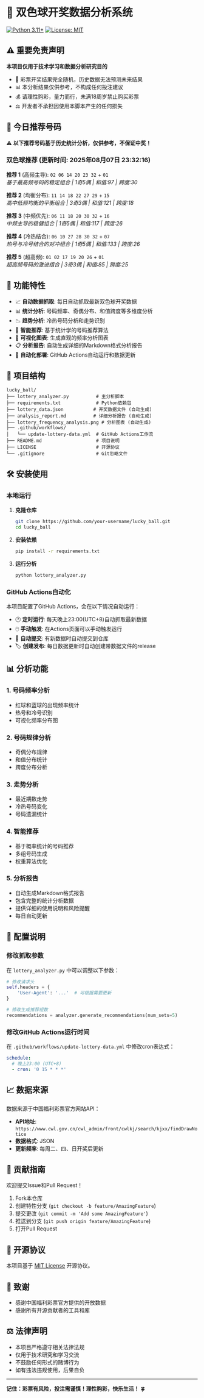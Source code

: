 # 🎯 双色球开奖数据分析系统

[![Python 3.11+](https://img.shields.io/badge/python-3.11+-blue.svg)](https://www.python.org/downloads/)
[![License: MIT](https://img.shields.io/badge/License-MIT-yellow.svg)](https://opensource.org/licenses/MIT)

## ⚠️ 重要免责声明

**本项目仅用于技术学习和数据分析研究目的**

- 🎲 彩票开奖结果完全随机，历史数据无法预测未来结果
- 📊 本分析结果仅供参考，不构成任何投注建议
- 💰 请理性购彩，量力而行，未满18周岁禁止购买彩票
- ⚖️ 开发者不承担因使用本脚本产生的任何损失

## 🎯 今日推荐号码

**⚠️ 以下推荐号码基于历史统计分析，仅供参考，不保证中奖！**

### 双色球推荐 (更新时间: 2025年08月07日 23:32:16)

**推荐 1** (高频主导): `02 06 14 20 23 32` + `01`  
*基于最高频号码的稳定组合 | 1奇5偶 | 和值:97 | 跨度:30*

**推荐 2** (均衡分布): `11 14 18 22 27 29` + `15`  
*高中低频均衡的平衡组合 | 3奇3偶 | 和值:121 | 跨度:18*

**推荐 3** (中频优先): `06 11 18 20 30 32` + `16`  
*中频主导的稳健组合 | 1奇5偶 | 和值:117 | 跨度:26*

**推荐 4** (冷热结合): `06 10 27 28 30 32` + `07`  
*热号与冷号结合的对冲组合 | 1奇5偶 | 和值:133 | 跨度:26*

**推荐 5** (超高频): `01 02 17 19 20 26` + `01`  
*超高频号码的激进组合 | 3奇3偶 | 和值:85 | 跨度:25*
## 🚀 功能特性

- 📈 **自动数据抓取**: 每日自动抓取最新双色球开奖数据
- 📊 **统计分析**: 号码频率、奇偶分布、和值跨度等多维度分析
- 📉 **趋势分析**: 冷热号码分析和走势识别
- 🎯 **智能推荐**: 基于统计学的号码推荐算法
- 📱 **可视化图表**: 生成直观的频率分析图表
- 📋 **分析报告**: 自动生成详细的Markdown格式分析报告
- 🤖 **自动化部署**: GitHub Actions自动运行和数据更新

## 📁 项目结构

```
lucky_ball/
├── lottery_analyzer.py          # 主分析脚本
├── requirements.txt             # Python依赖包
├── lottery_data.json           # 开奖数据文件 (自动生成)
├── analysis_report.md          # 详细分析报告 (自动生成)
├── lottery_frequency_analysis.png # 分析图表 (自动生成)
├── .github/workflows/
│   └── update-lottery-data.yml  # GitHub Actions工作流
├── README.md                    # 项目说明
├── LICENSE                      # 开源协议
└── .gitignore                   # Git忽略文件
```

## 🛠️ 安装使用

### 本地运行

1. **克隆仓库**

   ```bash
   git clone https://github.com/your-username/lucky_ball.git
   cd lucky_ball
   ```
2. **安装依赖**

   ```bash
   pip install -r requirements.txt
   ```
3. **运行分析**

   ```bash
   python lottery_analyzer.py
   ```

### GitHub Actions自动化

本项目配置了GitHub Actions，会在以下情况自动运行：

- 🕐 **定时运行**: 每天晚上23:00(UTC+8)自动抓取最新数据
- 🖱️ **手动触发**: 在Actions页面可以手动触发运行
- 📝 **自动提交**: 有新数据时自动提交到仓库
- 🏷️ **创建发布**: 每日数据更新时自动创建带数据文件的release

## 📊 分析功能

### 1. 号码频率分析

- 红球和蓝球的出现频率统计
- 热号和冷号识别
- 可视化频率分布图

### 2. 号码规律分析

- 奇偶分布规律
- 和值分布统计
- 跨度分布分析

### 3. 走势分析

- 最近期数走势
- 冷热号码变化
- 号码遗漏统计

### 4. 智能推荐

- 基于概率统计的号码推荐
- 多组号码生成
- 权重算法优化

### 5. 分析报告

- 自动生成Markdown格式报告
- 包含完整的统计分析数据
- 提供详细的使用说明和风险提醒
- 每日自动更新

## 🔧 配置说明

### 修改抓取参数

在 `lottery_analyzer.py` 中可以调整以下参数：

```python
# 修改请求头
self.headers = {
    'User-Agent': '...'  # 可根据需要更新
}

# 修改生成推荐组数
recommendations = analyzer.generate_recommendations(num_sets=5)
```

### 修改GitHub Actions运行时间

在 `.github/workflows/update-lottery-data.yml` 中修改cron表达式：

```yaml
schedule:
  # 晚上23:00 (UTC+8)
  - cron: '0 15 * * *'
```

## 📈 数据来源

数据来源于中国福利彩票官方网站API：

- **API地址**: `https://www.cwl.gov.cn/cwl_admin/front/cwlkj/search/kjxx/findDrawNotice`
- **数据格式**: JSON
- **更新频率**: 每周二、四、日开奖后更新

## 🤝 贡献指南

欢迎提交Issue和Pull Request！

1. Fork本仓库
2. 创建特性分支 (`git checkout -b feature/AmazingFeature`)
3. 提交更改 (`git commit -m 'Add some AmazingFeature'`)
4. 推送到分支 (`git push origin feature/AmazingFeature`)
5. 打开Pull Request

## 📄 开源协议

本项目基于 [MIT License](LICENSE) 开源协议。

## 🙏 致谢

- 感谢中国福利彩票官方提供的开放数据
- 感谢所有开源贡献者的工具和库

## ⚖️ 法律声明

- 本项目严格遵守相关法律法规
- 仅用于技术研究和学习交流
- 不鼓励任何形式的赌博行为
- 如有违法违规使用，后果自负

---

**记住：彩票有风险，投注需谨慎！理性购彩，快乐生活！** 🍀
